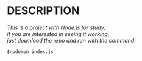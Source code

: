 # DESCRIPTION

*This is a project with Node.js for study,*</br>
*if you are interested in seeing it working,*</br> 
*just download the repo and run with the command:*

`$nodemon index.js`
